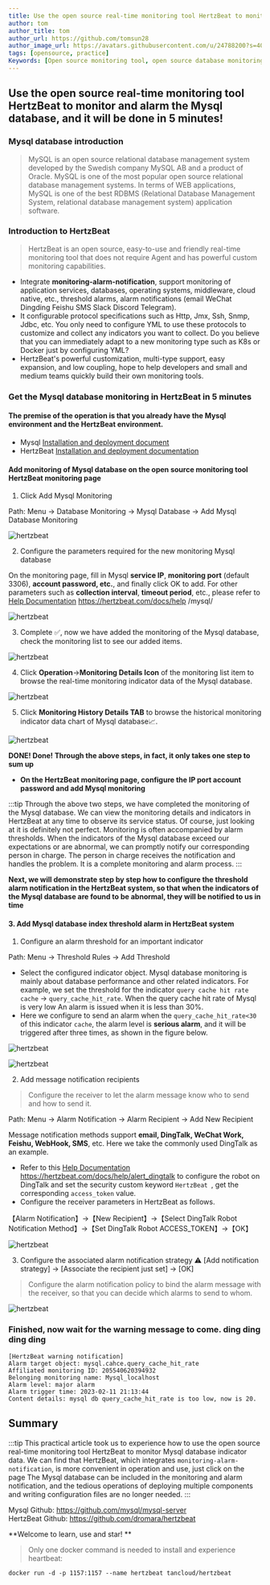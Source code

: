 ```yaml
---
title: Use the open source real-time monitoring tool HertzBeat to monitor and alert Mysql database
author: tom
author_title: tom
author_url: https://github.com/tomsun28
author_image_url: https://avatars.githubusercontent.com/u/24788200?s=400&v=4
tags: [opensource, practice]
Keywords: [Open source monitoring tool, open source database monitoring, Mysql database monitoring]
---
```


## Use the open source real-time monitoring tool HertzBeat to monitor and alarm the Mysql database, and it will be done in 5 minutes!

### Mysql database introduction

> MySQL is an open source relational database management system developed by the Swedish company MySQL AB and a product of Oracle. MySQL is one of the most popular open source relational database management systems. In terms of WEB applications, MySQL is one of the best RDBMS (Relational Database Management System, relational database management system) application software.


### Introduction to HertzBeat

> HertzBeat is an open source, easy-to-use and friendly real-time monitoring tool that does not require Agent and has powerful custom monitoring capabilities.

- Integrate **monitoring-alarm-notification**, support monitoring of application services, databases, operating systems, middleware, cloud native, etc., threshold alarms, alarm notifications (email WeChat Dingding Feishu SMS Slack Discord Telegram).
- It configurable protocol specifications such as Http, Jmx, Ssh, Snmp, Jdbc, etc. You only need to configure YML to use these protocols to customize and collect any indicators you want to collect. Do you believe that you can immediately adapt to a new monitoring type such as K8s or Docker just by configuring YML?
- HertzBeat's powerful customization, multi-type support, easy expansion, and low coupling, hope to help developers and small and medium teams quickly build their own monitoring tools.

### Get the Mysql database monitoring in HertzBeat in 5 minutes

#### The premise of the operation is that you already have the Mysql environment and the HertzBeat environment.

- Mysql [Installation and deployment document](https://www.runoob.com/mysql/mysql-install.html)
- HertzBeat [Installation and deployment documentation](https://hertzbeat.com/docs/start/docker-deploy)

#### Add monitoring of Mysql database on the open source monitoring tool HertzBeat monitoring page

1. Click Add Mysql Monitoring

Path: Menu -> Database Monitoring -> Mysql Database -> Add Mysql Database Monitoring

![hertzbeat](/img/blog/monitor-mysql-1.png)

2. Configure the parameters required for the new monitoring Mysql database

On the monitoring page, fill in Mysql **service IP**, **monitoring port** (default 3306), **account password, etc.**, and finally click OK to add.
For other parameters such as **collection interval**, **timeout period**, etc., please refer to [Help Documentation](https://hertzbeat.com/docs/help/mysql/) https://hertzbeat.com/docs/help /mysql/

![hertzbeat](/img/blog/monitor-mysql-2.png)

3. Complete ✅, now we have added the monitoring of the Mysql database, check the monitoring list to see our added items.

![hertzbeat](/img/blog/monitor-mysql-1.png)

4. Click **Operation**->**Monitoring Details Icon** of the monitoring list item to browse the real-time monitoring indicator data of the Mysql database.

![hertzbeat](/img/blog/monitor-mysql-3.png)

5. Click **Monitoring History Details TAB** to browse the historical monitoring indicator data chart of Mysql database📈.

![hertzbeat](/img/blog/monitor-mysql-4.png)

**DONE! Done! Through the above steps, in fact, it only takes one step to sum up**
- **On the HertzBeat monitoring page, configure the IP port account password and add Mysql monitoring**

:::tip
Through the above two steps, we have completed the monitoring of the Mysql database. We can view the monitoring details and indicators in HertzBeat at any time to observe its service status.
Of course, just looking at it is definitely not perfect. Monitoring is often accompanied by alarm thresholds. When the indicators of the Mysql database exceed our expectations or are abnormal, we can promptly notify our corresponding person in charge. The person in charge receives the notification and handles the problem. It is a complete monitoring and alarm process.
:::

**Next, we will demonstrate step by step how to configure the threshold alarm notification in the HertzBeat system, so that when the indicators of the Mysql database are found to be abnormal, they will be notified to us in time**

#### 3. Add Mysql database index threshold alarm in HertzBeat system

1. Configure an alarm threshold for an important indicator

Path: Menu -> Threshold Rules -> Add Threshold

- Select the configured indicator object. Mysql database monitoring is mainly about database performance and other related indicators. For example, we set the threshold for the indicator `query cache hit rate` `cache` -> `query_cache_hit_rate`. When the query cache hit rate of Mysql is very low An alarm is issued when it is less than 30%.
- Here we configure to send an alarm when the `query_cache_hit_rate<30` of this indicator `cache`, the alarm level is **serious alarm**, and it will be triggered after three times, as shown in the figure below.

![hertzbeat](/img/blog/monitor-mysql-5.png)

![hertzbeat](/img/blog/monitor-mysql-6.png)


2. Add message notification recipients

> Configure the receiver to let the alarm message know who to send and how to send it.

Path: Menu -> Alarm Notification -> Alarm Recipient -> Add New Recipient

Message notification methods support **email, DingTalk, WeChat Work, Feishu, WebHook, SMS**, etc. Here we take the commonly used DingTalk as an example.

- Refer to this [Help Documentation](https://hertzbeat.com/docs/help/alert_dingtalk) https://hertzbeat.com/docs/help/alert_dingtalk to configure the robot on DingTalk and set the security custom keyword `HertzBeat `, get the corresponding `access_token` value.   
- Configure the receiver parameters in HertzBeat as follows.

【Alarm Notification】->【New Recipient】->【Select DingTalk Robot Notification Method】->【Set DingTalk Robot ACCESS_TOKEN】->【OK】

![hertzbeat](/img/blog/alert-notice-1.png)

3. Configure the associated alarm notification strategy ⚠️ [Add notification strategy] -> [Associate the recipient just set] -> [OK]

> Configure the alarm notification policy to bind the alarm message with the receiver, so that you can decide which alarms to send to whom.

![hertzbeat](/img/blog/alert-notice-2.png)


### Finished, now wait for the warning message to come. ding ding ding ding

```
[HertzBeat warning notification]
Alarm target object: mysql.cahce.query_cache_hit_rate
Affiliated monitoring ID: 205540620394932
Belonging monitoring name: Mysql_localhost
Alarm level: major alarm
Alarm trigger time: 2023-02-11 21:13:44
Content details: mysql db query_cache_hit_rate is too low, now is 20.
```

## Summary

:::tip
This practical article took us to experience how to use the open source real-time monitoring tool HertzBeat to monitor Mysql database indicator data. We can find that HertzBeat, which integrates `monitoring-alarm-notification`, is more convenient in operation and use, just click on the page The Mysql database can be included in the monitoring and alarm notification, and the tedious operations of deploying multiple components and writing configuration files are no longer needed.
:::
 
Mysql Github: https://github.com/mysql/mysql-server    
HertzBeat Github: https://github.com/dromara/hertzbeat

**Welcome to learn, use and star! **  

> Only one docker command is needed to install and experience heartbeat:

`docker run -d -p 1157:1157 --name hertzbeat tancloud/hertzbeat`
